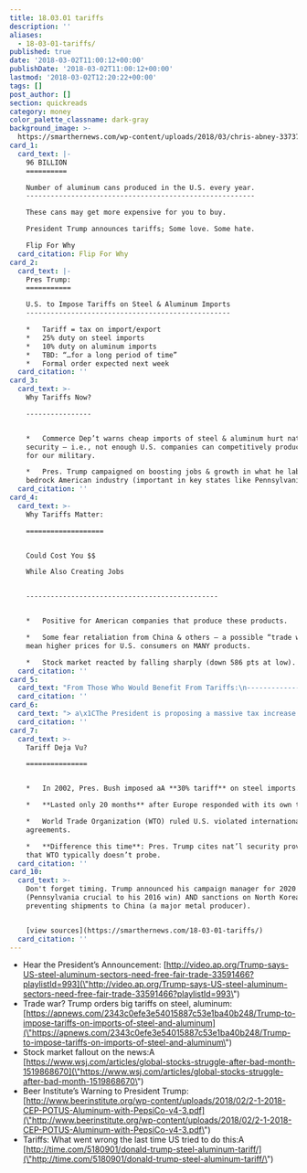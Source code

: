 ```yaml
---
title: 18.03.01 tariffs
description: ''
aliases:
  - 18-03-01-tariffs/
published: true
date: '2018-03-02T11:00:12+00:00'
publishDate: '2018-03-02T11:00:12+00:00'
lastmod: '2018-03-02T12:20:22+00:00'
tags: []
post_author: []
section: quickreads
category: money
color_palette_classname: dark-gray
background_image: >-
  https://smarthernews.com/wp-content/uploads/2018/03/chris-abney-337375-unsplash-360x360.jpg
card_1:
  card_text: |-
    96 BILLION
    ==========

    Number of aluminum cans produced in the U.S. every year.
    --------------------------------------------------------

    These cans may get more expensive for you to buy.

    President Trump announces tariffs; Some love. Some hate.

    Flip For Why
  card_citation: Flip For Why
card_2:
  card_text: |-
    Pres Trump:
    ===========

    U.S. to Impose Tariffs on Steel & Aluminum Imports
    --------------------------------------------------

    *   Tariff = tax on import/export
    *   25% duty on steel imports
    *   10% duty on aluminum imports
    *   TBD: “…for a long period of time”
    *   Formal order expected next week
  card_citation: ''
card_3:
  card_text: >-
    Why Tariffs Now?

    ----------------


    *   Commerce Dep’t warns cheap imports of steel & aluminum hurt nat’l
    security – i.e., not enough U.S. companies can competitively produce metal
    for our military.

    *   Pres. Trump campaigned on boosting jobs & growth in what he labeled a
    bedrock American industry (important in key states like Pennsylvania).
  card_citation: ''
card_4:
  card_text: >-
    Why Tariffs Matter:

    ===================


    Could Cost You $$  

    While Also Creating Jobs  


    -----------------------------------------------


    *   Positive for American companies that produce these products.

    *   Some fear retaliation from China & others – a possible “trade war” could
    mean higher prices for U.S. consumers on MANY products.

    *   Stock market reacted by falling sharply (down 586 pts at low).
  card_citation: ''
card_5:
  card_text: "From Those Who Would Benefit From Tariffs:\n------------------------------------------\n\n> a\x1CWe are not protectionist. We want a level playing field.a\x1D\n> \n> Dave Burritt, Pres/CEO U.S. Steel, March 1, 2018, at White House Listening Session; says current situation is \"completely unfair\" to U.S. companies like his."
  card_citation: ''
card_6:
  card_text: "> a\x1CThe President is proposing a massive tax increase on American families. Protectionism is weak, not strong.”\n> \n> Sen. Ben Sasse (R-NE), March 1, 2018, who is concerned about rising prices for American families & industries, such as farming that use heavy equipment made from material like steel."
  card_citation: ''
card_7:
  card_text: >-
    Tariff Deja Vu?

    ===============


    *   In 2002, Pres. Bush imposed aA **30% tariff** on steel imports.

    *   **Lasted only 20 months** after Europe responded with its own tariffs.

    *   World Trade Organization (WTO) ruled U.S. violated international trade
    agreements.

    *   **Difference this time**: Pres. Trump cites nat’l security provision
    that WTO typically doesn’t probe.
  card_citation: ''
card_10:
  card_text: >-
    Don't forget timing. Trump announced his campaign manager for 2020 this week
    (Pennsylvania crucial to his 2016 win) AND sanctions on North Korea,
    preventing shipments to China (a major metal producer).


    [view sources](https://smarthernews.com/18-03-01-tariffs/)
  card_citation: ''
---
```

*   Hear the President’s Announcement: [http://video.ap.org/Trump-says-US-steel-aluminum-sectors-need-free-fair-trade-33591466?playlistId=993](\"http://video.ap.org/Trump-says-US-steel-aluminum-sectors-need-free-fair-trade-33591466?playlistId=993\")
*   Trade war? Trump orders big tariffs on steel, aluminum: [https://apnews.com/2343c0efe3e54015887c53e1ba40b248/Trump-to-impose-tariffs-on-imports-of-steel-and-aluminum](\"https://apnews.com/2343c0efe3e54015887c53e1ba40b248/Trump-to-impose-tariffs-on-imports-of-steel-and-aluminum\")
*   Stock market fallout on the news:A [https://www.wsj.com/articles/global-stocks-struggle-after-bad-month-1519868670](\"https://www.wsj.com/articles/global-stocks-struggle-after-bad-month-1519868670\")
*   Beer Institute’s Warning to President Trump: [http://www.beerinstitute.org/wp-content/uploads/2018/02/2-1-2018-CEP-POTUS-Aluminum-with-PepsiCo-v4-3.pdf](\"http://www.beerinstitute.org/wp-content/uploads/2018/02/2-1-2018-CEP-POTUS-Aluminum-with-PepsiCo-v4-3.pdf\")
*   Tariffs: What went wrong the last time US tried to do this:A [http://time.com/5180901/donald-trump-steel-aluminum-tariff/](\"http://time.com/5180901/donald-trump-steel-aluminum-tariff/\")